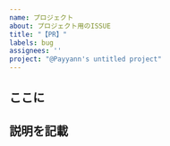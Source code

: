 ```yaml
---
name: プロジェクト
about: プロジェクト用のISSUE
title: "【PR】"
labels: bug
assignees: ''
project: "@Payyann's untitled project"
---
```


## ここに

## 説明を記載
